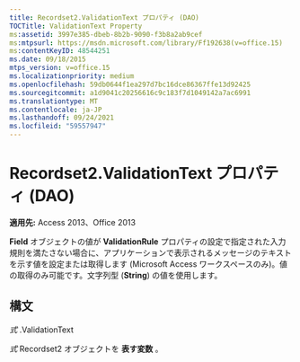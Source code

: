 ```yaml
---
title: Recordset2.ValidationText プロパティ (DAO)
TOCTitle: ValidationText Property
ms:assetid: 3997e385-dbeb-8b2b-9090-f3b8a2ab9cef
ms:mtpsurl: https://msdn.microsoft.com/library/Ff192638(v=office.15)
ms:contentKeyID: 48544251
ms.date: 09/18/2015
mtps_version: v=office.15
ms.localizationpriority: medium
ms.openlocfilehash: 59db0644f1ea297d7bc16dce86367ffe13d92425
ms.sourcegitcommit: a1d9041c20256616c9c183f7d1049142a7ac6991
ms.translationtype: MT
ms.contentlocale: ja-JP
ms.lasthandoff: 09/24/2021
ms.locfileid: "59557947"
---
```

# <a name="recordset2validationtext-property-dao"></a>Recordset2.ValidationText プロパティ (DAO)


**適用先:** Access 2013、Office 2013

**Field** オブジェクトの値が **ValidationRule** プロパティの設定で指定された入力規則を満たさない場合に、アプリケーションで表示されるメッセージのテキストを示す値を設定または取得します (Microsoft Access ワークスペースのみ)。値の取得のみ可能です。文字列型 (**String**) の値を使用します。

## <a name="syntax"></a>構文

*式* .ValidationText

*式* Recordset2 オブジェクトを **表す変数** 。

